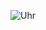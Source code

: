 ![Uhr](https://github.com/MartinPetermann/watch-apps/assets/159910240/3f54a61b-17d4-49fb-a097-da57aaf4e667)
